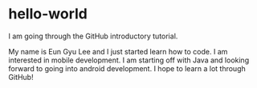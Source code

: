 # hello-world
I am going through the GitHub introductory tutorial.

My name is Eun Gyu Lee and I just started learn how to code.
I am interested in mobile development. 
I am starting off with Java and looking forward to going into android development.
I hope to learn a lot through GitHub!
